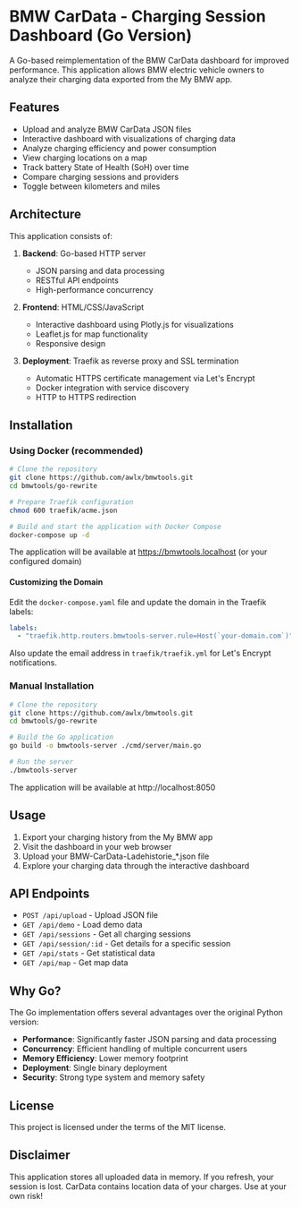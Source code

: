 # BMW CarData - Charging Session Dashboard (Go Version)

A Go-based reimplementation of the BMW CarData dashboard for improved performance. This application allows BMW electric vehicle owners to analyze their charging data exported from the My BMW app.

## Features

- Upload and analyze BMW CarData JSON files
- Interactive dashboard with visualizations of charging data
- Analyze charging efficiency and power consumption
- View charging locations on a map
- Track battery State of Health (SoH) over time
- Compare charging sessions and providers
- Toggle between kilometers and miles

## Architecture

This application consists of:

1. **Backend**: Go-based HTTP server
   - JSON parsing and data processing
   - RESTful API endpoints
   - High-performance concurrency

2. **Frontend**: HTML/CSS/JavaScript
   - Interactive dashboard using Plotly.js for visualizations
   - Leaflet.js for map functionality
   - Responsive design

3. **Deployment**: Traefik as reverse proxy and SSL termination
   - Automatic HTTPS certificate management via Let's Encrypt
   - Docker integration with service discovery
   - HTTP to HTTPS redirection

## Installation

### Using Docker (recommended)

```bash
# Clone the repository
git clone https://github.com/awlx/bmwtools.git
cd bmwtools/go-rewrite

# Prepare Traefik configuration
chmod 600 traefik/acme.json

# Build and start the application with Docker Compose
docker-compose up -d
```

The application will be available at https://bmwtools.localhost (or your configured domain)

#### Customizing the Domain

Edit the `docker-compose.yaml` file and update the domain in the Traefik labels:
```yaml
labels:
  - "traefik.http.routers.bmwtools-server.rule=Host(`your-domain.com`)"
```

Also update the email address in `traefik/traefik.yml` for Let's Encrypt notifications.

### Manual Installation

```bash
# Clone the repository
git clone https://github.com/awlx/bmwtools.git
cd bmwtools/go-rewrite

# Build the Go application
go build -o bmwtools-server ./cmd/server/main.go

# Run the server
./bmwtools-server
```

The application will be available at http://localhost:8050

## Usage

1. Export your charging history from the My BMW app
2. Visit the dashboard in your web browser
3. Upload your BMW-CarData-Ladehistorie_*.json file
4. Explore your charging data through the interactive dashboard

## API Endpoints

- `POST /api/upload` - Upload JSON file
- `GET /api/demo` - Load demo data
- `GET /api/sessions` - Get all charging sessions
- `GET /api/session/:id` - Get details for a specific session
- `GET /api/stats` - Get statistical data
- `GET /api/map` - Get map data

## Why Go?

The Go implementation offers several advantages over the original Python version:

- **Performance**: Significantly faster JSON parsing and data processing
- **Concurrency**: Efficient handling of multiple concurrent users
- **Memory Efficiency**: Lower memory footprint
- **Deployment**: Single binary deployment
- **Security**: Strong type system and memory safety

## License

This project is licensed under the terms of the MIT license.

## Disclaimer

This application stores all uploaded data in memory. If you refresh, your session is lost.
CarData contains location data of your charges. Use at your own risk!
